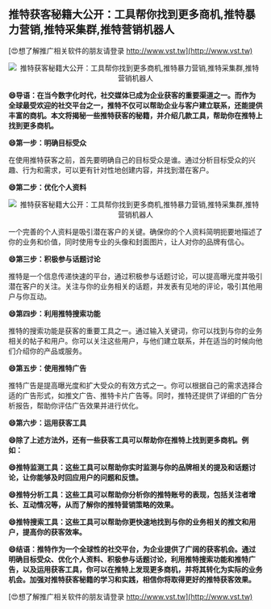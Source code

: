 ## **推特获客秘籍大公开：工具帮你找到更多商机,推特暴力营销,推特采集群,推特营销机器人**

[😍想了解推广相关软件的朋友请登录 http://www.vst.tw](http://www.vst.tw)

 <center><img src="https://vst.tw/MP4/tuiguang/png/3.png" alt="推特获客秘籍大公开：工具帮你找到更多商机,推特暴力营销,推特采集群,推特营销机器人"></center>

**😄导语：在当今数字化时代，社交媒体已成为企业获客的重要渠道之一。而作为全球最受欢迎的社交平台之一，推特不仅可以帮助企业与客户建立联系，还能提供丰富的商机。本文将揭秘一些推特获客的秘籍，并介绍几款工具，帮助你在推特上找到更多商机。**

**😄第一步：明确目标受众**

在使用推特获客之前，首先要明确自己的目标受众是谁。通过分析目标受众的兴趣、行为和需求，可以更有针对性地创建内容，并找到潜在客户。

**😄第二步：优化个人资料**

 <center><img src="https://vst.tw/MP4/tuiguang/png/5.png" alt="推特获客秘籍大公开：工具帮你找到更多商机,推特暴力营销,推特采集群,推特营销机器人"></center>

一个完善的个人资料是吸引潜在客户的关键。确保你的个人资料简明扼要地描述了你的业务和价值，同时使用专业的头像和封面图片，让人对你的品牌有信心。

**😄第三步：积极参与话题讨论**

推特是一个信息传递快速的平台，通过积极参与话题讨论，可以提高曝光度并吸引潜在客户的关注。关注与你的业务相关的话题，并发表有见地的评论，吸引其他用户与你互动。

**😄第四步：利用推特搜索功能**

推特的搜索功能是获客的重要工具之一。通过输入关键词，你可以找到与你的业务相关的帖子和用户。你可以关注这些用户，与他们建立联系，并在适当的时候向他们介绍你的产品或服务。

**😄第五步：使用推特广告**

推特广告是提高曝光度和扩大受众的有效方式之一。你可以根据自己的需求选择合适的广告形式，如推文广告、推特卡片广告等。同时，推特还提供了详细的广告分析报告，帮助你评估广告效果并进行优化。

**😄第六步：运用获客工具**

**😄除了上述方法外，还有一些获客工具可以帮助你在推特上找到更多商机。例如：**

**😄推特监测工具：这些工具可以帮助你实时监测与你的品牌相关的提及和话题讨论，让你能够及时回应用户的问题和反馈。**

**😄推特分析工具：这些工具可以帮助你分析你的推特账号的表现，包括关注者增长、互动情况等，从而了解你的推特营销策略的效果。**

**😄推特搜索工具：这些工具可以帮助你更快速地找到与你的业务相关的推文和用户，提高你的获客效率。**

**😄结语：推特作为一个全球性的社交平台，为企业提供了广阔的获客机会。通过明确目标受众、优化个人资料、积极参与话题讨论，利用推特搜索功能和推特广告，以及运用获客工具，你可以在推特上发现更多商机，并将其转化为实际的业务机会。加强对推特获客秘籍的学习和实践，相信你将取得更好的推特获客效果。**

[😍想了解推广相关软件的朋友请登录 http://www.vst.tw](http://www.vst.tw)



